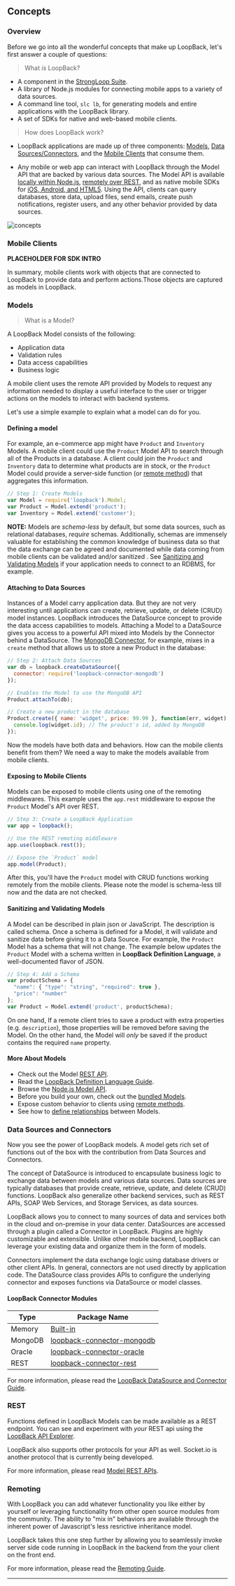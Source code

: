 ## Concepts

### Overview

Before we go into all the wonderful concepts that make up LoopBack, let's first
answer a couple of questions:

> What _is_ LoopBack?

 - A component in the [StrongLoop Suite](http://www.strongloop.com/strongloop-suite).
 - A library of Node.js modules for connecting mobile apps to a variety of data
 sources.
 - A command line tool, `slc lb`, for generating models and entire applications
 with the LoopBack library.
 - A set of SDKs for native and web-based mobile clients.

> How does LoopBack work?

 - LoopBack applications are made up of three components:
[Models](#models), [Data Sources/Connectors](#data-sources-and-connectors), and the
[Mobile Clients](#mobile-clients) that consume them.

 - Any mobile or web app can interact with LoopBack through the Model API that are
backed by various data sources. The Model API is available
[locally within Node.js](#model), [remotely over REST](#rest-api), and as native
mobile SDKs for [iOS, Android, and HTML5](#mobile-clients). Using the API,
clients can query databases, store data, upload files, send emails, create push
notifications, register users, and any other behavior provided by data sources.

![concepts](loopback-concepts.png "LoopBack Concepts")

### Mobile Clients

**PLACEHOLDER FOR SDK INTRO**

In summary, mobile clients work with objects that are connected to LoopBack
to provide data and perform actions.Those objects are captured as models in
LoopBack.

### Models

> What is a Model?

A LoopBack Model consists of the following:

 - Application data
 - Validation rules
 - Data access capabilities
 - Business logic

A mobile client uses the remote API provided by Models to request any
information needed to display a useful interface to the user or trigger actions
on the models to interact with backend systems.

Let's use a simple example to explain what a model can do for you.

#### Defining a model

For example, an e-commerce app might have `Product` and `Inventory` Models.
A mobile client could use the `Product` Model API to search through all of the
Products in a database. A client could join the `Product` and `Inventory` data to
determine what products are in stock, or the `Product` Model could provide a
server-side function (or [remote method](#remote-methods)) that aggregates this
information.

```js
// Step 1: Create Models
var Model = require('loopback').Model;
var Product = Model.extend('product');
var Inventory = Model.extend('customer');
```

**NOTE:** Models are _schema-less_ by default, but some data sources, such as
relational databases, _require_ schemas. Additionally, schemas are immensely
valuable for establishing the common knowledge of business data so that the data
exchange can be agreed and documented while data coming from mobile clients can
be validated and/or sanitized . See [Sanitizing and Validating Models](#sanitizing-and-validating-models)
if your application needs to connect to an RDBMS, for example.

#### Attaching to Data Sources

Instances of a Model carry application data. But they are not very interesting
until applications can create, retrieve, update, or delete (CRUD) model instances.
LoopBack introduces the DataSource concept to provide the data access
capabilities to models. Attaching a Model to a DataSource gives you access to a
powerful API mixed into Models by the Connector behind a DataSource. The
[MongoDB Connector](#), for example, mixes in a `create` method that allows us
to store a new Product in the database:

```js
// Step 2: Attach Data Sources
var db = loopback.createDataSource({
  connector: require('loopback-connector-mongodb')
});

// Enables the Model to use the MongoDB API
Product.attachTo(db);

// Create a new product in the database
Product.create({ name: 'widget', price: 99.99 }, function(err, widget) {
  console.log(widget.id); // The product's id, added by MongoDB
});
```

Now the models have both data and behaviors. How can the mobile clients benefit
from them? We need a way to make the models available from mobile clients.

#### Exposing to Mobile Clients

Models can be exposed to mobile clients using one of the remoting middlewares.
This example uses the `app.rest` middleware to expose the `Product` Model's API
over REST.

```js
// Step 3: Create a LoopBack Application
var app = loopback();

// Use the REST remoting middleware
app.use(loopback.rest());

// Expose the `Product` model
app.model(Product);
```

After this, you'll have the `Product` model with CRUD functions working remotely
from the mobile clients. Please note the model is schema-less till now and the
data are not checked.

#### Sanitizing and Validating Models

A Model can be described in plain json or JavaScript. The description is called
schema. Once a schema is defined for a Model, it will validate and sanitize data
before giving it to a Data Source. For example, the `Product` Model has a schema
that will not change. The example below updates the `Product` Model with a schema
written in **LoopBack Definition Language**, a well-documented flavor of JSON.

```js
// Step 4: Add a Schema
var productSchema = {
  "name": { "type": "string", "required": true },
  "price": "number"
};
var Product = Model.extend('product', productSchema);
```

On one hand, If a remote client tries to save a product with extra properties
(e.g. `description`), those properties will be removed before saving the Model.
On the other hand, the Model will _only_ be saved if the product contains the
required `name` property.

#### More About Models

- Check out the Model [REST API](#rest-api).
- Read the
[LoopBack Definition Language Guide](http://docs.strongloop.com/loopback-datasource-juggler#loopback-definition-language-guide).
- Browse the [Node.js Model API](#model).
- Before you build your own, check out the [bundled Models](#bundled-models).
- Expose custom behavior to clients using [remote methods](#remote-methods).
- See how to [define relationships](#relationships) between Models.

### Data Sources and Connectors

Now you see the power of LoopBack models. A model gets rich set of functions out
of the box with the contribution from Data Sources and Connectors.

The concept of DataSource is introduced to encapsulate business logic to
exchange data between models and various data sources. Data sources are
typically databases that provide create, retrieve, update, and delete (CRUD)
functions. LoopBack also generalize other backend services, such as REST APIs,
SOAP Web Services, and Storage Services, as data sources.

LoopBack allows you to connect to many sources of data and services both in the
cloud and on-premise in your data center. DataSources are accessed through a
plugin called a Connector in LoopBack.  Plugins are highly customizable and
extensible.  Unlike other mobile backend, LoopBack can leverage your existing
data and organize them in the form of models.

Connectors implement the data exchange logic using database drivers or other
client APIs. In general, connectors are not used directly by application code.
The DataSource class provides APIs to configure the underlying connector and
exposes functions via DataSource or model classes.

#### LoopBack Connector Modules

|    Type   | Package Name                                                                           |
| --------- | -------------------------------------------------------------------------------------- |
| Memory    | [Built-in](https://github.com/strongloop/loopback-datasource-juggler)                  |
| MongoDB   | [loopback-connector-mongodb](https://github.com/strongloop/loopback-connector-mongodb) |
| Oracle    | [loopback-connector-oracle](https://github.com/strongloop/loopback-connector-oracle)   |
| REST      | [loopback-connector-rest](https://github.com/strongloop/loopback-connector-rest)       |

For more information, please read the [LoopBack DataSource and Connector Guide](/loopback-datasource-juggler/#loopback-datasource-and-connector-guide).

### REST

Functions defined in LoopBack Models can be made available as a REST
endpoint. You can see and experiment with _your_ REST api using the
[LoopBack API Explorer](http://localhost:3000/explorer/).

LoopBack also supports other protocols for your API as well. Socket.io is
another protocol that is currently being developed.

For more information, please read [Model REST APIs](#model-rest-api).

### Remoting

With LoopBack you can add whatever functionality you like either
by yourself or leveraging functionality from other open source
modules from the community.  The ability to "mix in" behaviors are
available through the inherent power of Javascript's less resrictive
inheritance model.

LoopBack takes this one step further by allowing you to seamlessly
invoke server side code running in LoopBack in the backend from the
your client on the front end.

For more information, please read the [Remoting Guide](/strong-remoting).

---
